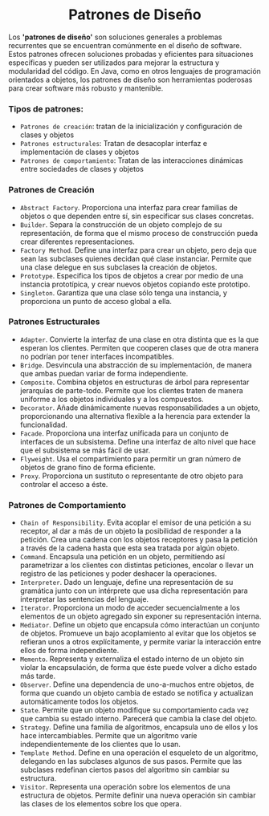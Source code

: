 <h1 align="center">Patrones de Diseño</h1>
<p>Los <b>'patrones de diseño'</b> son soluciones generales a problemas recurrentes que se encuentran comúnmente en el diseño de software. Estos patrones ofrecen soluciones probadas y eficientes para situaciones específicas y pueden ser utilizados para mejorar la estructura y modularidad del código. En Java, como en otros lenguajes de programación orientados a objetos, los patrones de diseño son herramientas poderosas para crear software más robusto y mantenible.</p>
<h3>Tipos de patrones:</h3>

-  `Patrones de creación`: tratan de la inicialización y configuración de clases y objetos
-  `Patrones estructurales`: Tratan de desacoplar interfaz e implementación de clases y objetos
-  `Patrones de comportamiento`: Tratan de las interacciones dinámicas entre sociedades de clases y objetos

<h3>Patrones de Creación</h3>

-  `Abstract Factory`. Proporciona una interfaz para crear familias de objetos o que dependen entre sí, sin especificar sus clases concretas.
-  `Builder`. Separa la construcción de un objeto complejo de su representación, de forma que el mismo proceso de construcción pueda crear diferentes representaciones.
-  `Factory Method`. Define una interfaz para crear un objeto, pero deja que sean las subclases quienes decidan qué clase instanciar. Permite que una clase delegue en sus subclases la creación de objetos.
-  `Prototype`. Especifica los tipos de objetos a crear por medio de una instancia prototípica, y crear nuevos objetos copiando este prototipo.
-  `Singleton`. Garantiza que una clase sólo tenga una instancia, y proporciona un punto de acceso global a ella.

<h3>Patrones Estructurales</h3>

-  `Adapter`. Convierte la interfaz de una clase en otra distinta que es la que esperan los clientes. Permiten que cooperen clases que de otra manera no podrían por tener interfaces incompatibles.
-  `Bridge`. Desvincula una abstracción de su implementación, de manera que ambas puedan variar de forma independiente.
-  `Composite`. Combina objetos en estructuras de árbol para representar jerarquías de parte-todo. Permite que los clientes traten de manera uniforme a los objetos individuales y a los compuestos.
-  `Decorator`. Añade dinámicamente nuevas responsabilidades a un objeto, proporcionando una alternativa flexible a la herencia para extender la funcionalidad.
-  `Facade`. Proporciona una interfaz unificada para un conjunto de interfaces de un subsistema. Define una interfaz de alto nivel que hace que el subsistema se más fácil de usar.
-  `Flyweight`. Usa el compartimiento para permitir un gran número de objetos de grano fino de forma eficiente.
-  `Proxy`. Proporciona un sustituto o representante de otro objeto para controlar el acceso a éste.

<h3>Patrones de Comportamiento</h3>

-  `Chain of Responsibility`. Evita acoplar el emisor de una petición a su receptor, al dar a más de un objeto la posibilidad de responder a la petición. Crea una cadena con los objetos receptores y pasa la petición a través de la cadena hasta que esta sea tratada por algún objeto.
-  `Command`. Encapsula una petición en un objeto, permitiendo así parametrizar a los clientes con distintas peticiones, encolar o llevar un registro de las peticiones y poder deshacer la operaciones.
-  `Interpreter`. Dado un lenguaje, define una representación de su gramática junto con un intérprete que usa dicha representación para interpretar las sentencias del lenguaje.
-  `Iterator`. Proporciona un modo de acceder secuencialmente a los elementos de un objeto agregado sin exponer su representación interna.
-  `Mediator`. Define un objeto que encapsula cómo interactúan un conjunto de objetos. Promueve un bajo acoplamiento al evitar que los objetos se refieran unos a otros explícitamente, y permite variar la interacción entre ellos de forma independiente.
-  `Memento`. Representa y externaliza el estado interno de un objeto sin violar la encapsulación, de forma que éste puede volver a dicho estado más tarde.
-  `Observer`. Define una dependencia de uno-a-muchos entre objetos, de forma que cuando un objeto cambia de estado se notifica y actualizan automáticamente todos los objetos.
-  `State`. Permite que un objeto modifique su comportamiento cada vez que cambia su estado interno. Parecerá que cambia la clase del objeto.
-  `Strategy`. Define una familia de algoritmos, encapsula uno de ellos y los hace intercambiables. Permite que un algoritmo varíe independientemente de los clientes que lo usan.
-  `Template Method`. Define en una operación el esqueleto de un algoritmo, delegando en las subclases algunos de sus pasos. Permite que las subclases redefinan ciertos pasos del algoritmo sin cambiar su estructura.
-  `Visitor`. Representa una operación sobre los elementos de una estructura de objetos. Permite definir una nueva operación sin cambiar las clases de los elementos sobre los que opera.
